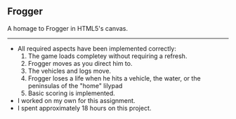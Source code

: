 ## Frogger

A homage to Frogger in HTML5's canvas.
* * *
- All required aspects have been implemented correctly:
	1. The game loads completey without requiring a refresh.
	2. Frogger moves as you direct him to.
	3. The vehicles and logs move.
	4. Frogger loses a life when he hits a vehicle, the water, or the peninsulas of the "home" lilypad
	5. Basic scoring is implemented.
- I worked on my own for this assignment.
- I spent approximately 18 hours on this project.
